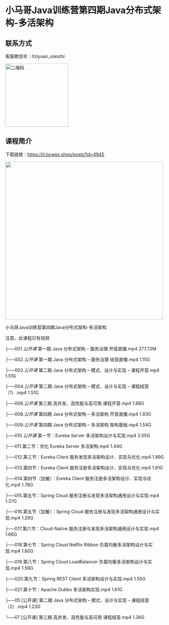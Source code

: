# 小马哥Java训练营第四期Java分布式架构-多活架构

## 联系方式

客服微信号：itziyuan_xiaozhi

<img src="https://ziyuanyun.oss-cn-guangzhou.aliyuncs.com/common/20240614073449/666b82192834a.jpg" width="200" height="200" alt="二维码">

## 课程简介

下载链接：https://it.bcwex.shop/posts?id=4945

<img src="https://ziyuanyun.oss-cn-guangzhou.aliyuncs.com/yun/20241201154551/674c142f40d9e.jpg" width="500" alt="">

  小马哥Java训练营第四期Java分布式架构-多活架构



 注意，此课程只有视频

 ├──001._公开课_ 第一期 Java 分布式架构 &#8211; 服务治理 开营直播.mp4 277.72M

 ├──002._公开课_ 第一期 Java 分布式架构 &#8211; 服务治理 结营直播.mp4 1.15G

 ├──003._公开课_ 第二期 Java 分布式架构 &#8211; 模式、设计与实现 &#8211; 课程开营.mp4 1.51G

 ├──004._公开课_ 第二期 Java 分布式架构 &#8211; 模式、设计与实现 &#8211; 课程结营（1）.mp4 1.51G

 ├──006._公开课_ 第三期 高并发、高性能与高可用 课程开营.mp4 1.88G

 ├──008._公开课_ 第四期 Java 分布式架构 &#8211; 多活架构 开营直播.mp4 1.83G

 ├──009._公开课_ 第四期 Java 分布式架构 &#8211; 多活架构 架构基础.mp4 1.54G

 ├──010._公开课_ 第一节：Eureka Server 多活架构设计与实现.mp4 2.05G

 ├──011.第二节：优化 Eureka Server 多活架构.mp4 1.44G

 ├──012.第三节：Eureka Client 服务发现多活架构设计、实现与优化.mp4 1.89G

 ├──013.第四节：Eureka Client 服务注册多活架构设计、实现与优化.mp4 1.81G

 ├──014.第四节（加餐）：Eureka Client 服务注册多活架构设计、实现与优化.mp4 1.78G

 ├──015.第五节：Spring Cloud 服务注册与发现多活架构通用设计与实现.mp4 1.37G

 ├──016.第五节（加餐）：Spring Cloud 服务注册与发现多活架构通用设计与实现.mp4 1.29G

 ├──017.第六节：Cloud-Native 服务注册与发现多活架构通用设计与实现.mp4 1.66G

 ├──018.第七节：Spring Cloud Netflix Ribbon 负载均衡多活架构设计与实现.mp4 1.80G

 ├──019.第八节：Spring Cloud LoadBalancer 负载均衡多活架构设计与实现.mp4 1.59G

 ├──020.第九节：Spring REST Client 多活架构设计与实现.mp4 1.55G

 ├──021.第十节：Apache Dubbo 多活架构实现.mp4 1.61G

 ├──05 [公开课] 第二期 Java 分布式架构 &#8211; 模式、设计与实现 &#8211; 课程结营（2）.mp4 1.23G

 └──07 [公开课] 第三期 高并发、高性能与高可用 课程结营.mp4 1.36G

  